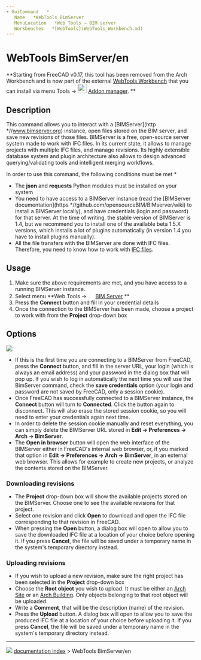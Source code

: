 ```yaml
---
- GuiCommand   *
   Name   *WebTools BimServer
   MenuLocation   *Web Tools → BIM server
   Workbenches   *[WebTools](WebTools_Workbench.md)
---
```


# WebTools BimServer/en


**Starting from FreeCAD v0.17, this tool has been removed from the Arch Workbench and is now part of the external [WebTools Workbench](WebTools_Workbench.md) that you can install via menu Tools → <img src="images/AddonManager.svg" width=24px> [Addon manager](Std_AddonMgr.md).
**

## Description

This command allows you to interact with a [BIMServer](http   *//www.bimserver.org) instance, open files stored on the BIM server, and save new revisions of those files. BIMServer is a free, open-source server system made to work with IFC files. In its current state, it allows to manage projects with multiple IFC files, and manage revisions. Its highly extensible database system and plugin architecture also allows to design advanced querying/validating tools and intelligent merging workflows.

In order to use this command, the following conditions must be met   *

-   The **json** and **requests** Python modules must be installed on your system
-   You need to have access to a BIMServer instance (read the [BIMServer documentation](https   *//github.com/opensourceBIM/BIMserver/wiki) to install a BIMServer locally), and have credentials (login and password) for that server. At the time of writing, the stable version of BIMServer is 1.4, but we recommend you to install one of the available beta 1.5.X versions, which installs a lot of plugins automatically (in version 1.4 you have to install plugins manually).
-   All the file transfers with the BIMServer are done with IFC files. Therefore, you need to know how to work with [IFC files](Arch_IFC.md).

## Usage

1.  Make sure the above requirements are met, and you have access to a running BIMServer instance.
2.  Select menu **Web Tools → <img src="images/WebTools_BimServer.svg" width=16px> [BIM Server](WebTools_BimServer.md)
**
3.  Press the **Connect** button and fill in your credential details
4.  Once the connection to the BIMServer has been made, choose a project to work with from the **Project** drop-down box

## Options

![](images/Arch_Bimserver_panel.jpg )

-   If this is the first time you are connecting to a BIMServer from FreeCAD, press the **Connect** button, and fill in the server URL, your login (which is always an email address) and your password in the dialog box that will pop up. If you wish to log in automatically the next time you will use the BimServer command, check the **save credentials** option (your login and password are not saved by FreeCAD, only a session cookie).
-   Once FreeCAD has successfully connected to a BIMServer instance, the **Connect** button will turn to **Connected**. Click the button again to disconnect. This will also erase the stored session cookie, so you will need to enter your credentials again next time.
-   In order to delete the session cookie manually and reset everything, you can simply delete the BIMServer URL stored in **Edit → Preferences → Arch → BimServer**.
-   The **Open in browser** button will open the web interface of the BIMServer either in FreeCAD\'s internal web browser, or, if you marked that option in **Edit → Preferences → Arch → BimServer**, in an external web browser. This allows for example to create new projects, or analyze the contents stored on the BIMServer.

### Downloading revisions 

-   The **Project** drop-down box will show the available projects stored on the BIMServer. Choose one to see the available revisions for that project.
-   Select one revision and click **Open** to download and open the IFC file corresponding to that revision in FreeCAD.
-   When pressing the **Open** button, a dialog box will open to allow you to save the downloaded IFC file at a location of your choice before opening it. If you press **Cancel**, the file will be saved under a temporary name in the system\'s temporary directory instead.

### Uploading revisions 

-   If you wish to upload a new revision, make sure the right project has been selected in the **Project** drop-down box
-   Choose the **Root object** you wish to upload. It must be either an [Arch Site](Arch_Site.md) or an [Arch Building](Arch_Building.md). Only objects belonging to that root object will be uploaded.
-   Write a **Comment**, that will be the description (name) of the revision.
-   Press the **Upload** button. A dialog box will open to allow you to save the produced IFC file at a location of your choice before uploading it. If you press **Cancel**, the file will be saved under a temporary name in the system\'s temporary directory instead.



---
![](images/Right_arrow.png) [documentation index](../README.md) > WebTools BimServer/en
